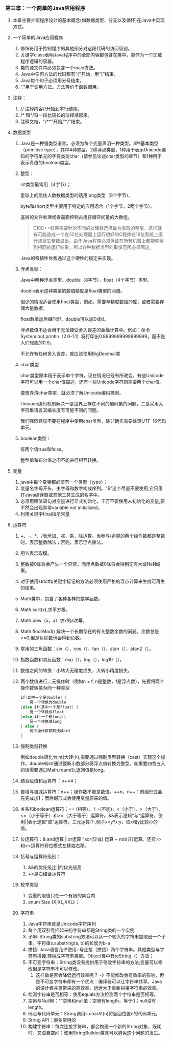 ### 第三章：一个简单的Java应用程序

1. 本章主要介绍程序设计的基本概念(如数据类型、分支以及循环)在Java中实现方式。

2. 一个简单的Java应用程序

   1. 修饰符用于控制程序的其他部分对这段代码的访问级别。
   2. 关键字class表明Java程序中的全部内容都包含在类中。类作为一个加载程序逻辑的容器。
   3. 类的源文件中必须包含一个main方法。
   4. Java中任何方法的代码都有“{”开始，用“}”结束。
   5. Java每个句子必须用分号结束。
   6. “.”用于调用方法。方法等价于函数调用。

3. 注释：

   1. // 注释内容//开始到本行结尾。
   2. /* 和*/将一段比较长的注释括起来。
   3. 注释文档，"/**"开始,"\*/"结束。

4. 数据类型

   1. Java是一种强类型语言。必须为每个变量声明一种类型。8种基本类型（primitive type），其中4种整型，2种浮点类型，1种用于表示Unicode编码的字符单元的字符类型char（请参见论述char类型的章节）和1种用于表示真值的boolean类型。

   2. 整型：

      int类型最常用（4字节）；

      星球上的居住人数数据类型的话用long类型（8个字节）。

      byte和short类型主要用于特定的应用场合（1个字节，2两个字节）。

      底层的文件处理或者需要控制占用存储空间量的大数组。
      
      
      
      > C和C++程序需要针对不同的处理器选择最为高效的整型，这样就有可能造成一个在32位处理器上运行很好的C程序在16位系统上运行却发生整数溢出。由于Java程序必须保证在所有机器上都能够得到相同的运行结果，所以各种数据类型的取值范围必须固定。
      
      Java的移植性优秀通过这个硬性的规定来实现。
      
   3. 浮点类型：

      Java中两种浮点类型。double（8字节），float（4个字节）类型。

      double表示这种类型的数值精度是float类型的两倍。

      很少的情况适合使用float类型，例如，需要单精度数据的库，或者需要存储大量数据。

      float数值加后缀F或f，double可以加D或d。

      浮点数值不适合用于无法接受舍入误差的金融计算中。例如：命令System.out.println（2.0-1.1）将打印出0.8999999999999999，而不是人们想象的0.9。

      不允许有任何舍入误差，就应该使用BigDecimal类

   4. char类型

      char类型原本用于表示单个字符，现在情况已经有所改变，有些Unicode字符可以用一个char值描述，还有一些Unicode字符则需要两个char值。

      要想弄清char类型，就必须了解Unicode编码机制。

      Unicode编码机制解决一是世界上存在不同的编码集的问题，二是采用大字符集语言其编长度有可能不同的问题。

      我们强烈建议不要在程序中使用char类型，除非确实需要处理UTF-16代码单元。

   5. boolean类型：

      有两个值true和false。

      整型值和布尔值之间不能进行相互转换。

5. 变量

   1. java中每个变量都必须有一个类型（type）；
   2. 变量名字母开头，由字母和数字构成序列。“$”这个尽量不要使用,它只用在Java编译器或其他工具生成的名字中。
   3. 必须用赋值语句对变量进行显式初始化，千万不要使用未初始化的变量,要不然会出现异常variable not initialized。
   4. 利用关键字final指示常量

6. 运算符

   1. +、-、*、/表示加、减、乘、除运算。当参与/运算的两个操作数都是整数时，表示整数除法；否则，表示浮点除法。

   2. 用%表示取模。

   3. 整数被0除将会产生一个异常，而浮点数被0除将会得到无穷大或NaN结果。

   4. 对于使用strictfp关键字标记的方法必须使用严格的浮点计算来生成可再生的结果。

   5. Math类中，包含了各种各样的数学函数。

   6. Math.sqrt(x),求平方根。

   7. Math.pow（x，a）求x的a次幂。

   8. Math.floorMod() 解决一个长期存在的有关整数余数的问题。余数总是>=0,但是负除数也会得到负数。

   9. 常用的三角函数：sin（），cos（），tan（），atan（），atan2（）。

   10. 指数函数和其反函数：exp（），log（），log10（）。

   11. 数值之间的转换：小转大无精度损失，大转小精度损失。

   12. 两个数值进行二元操作时（例如n + f, n是整数，f是浮点数），先要将两个操作数转换为同一种类型

       ```java
       if(其中一个是double) {
           另一个转换为double
       }else if(其中一个是float) {
           另一个转换成float
       }else if(一个是long){
           另一个转换成long
       } else {
           两个操作数都转换成int
       }
       ```

   13. 强制类型转换

       例如double转化为int(大转小),需要通过强制类型转换（cast）实现这个操作。double转int通过截断小数部分将浮点值转换为整型。如果要四舍五入的话需要通过Math.round(),返回值是long。

   14. 结合赋值和运算符 ：x+=4；

   15. 自增与自减运算符：n++；操作数不能是数值。++n，n++：前缀形式会先完成加1；而后缀形式会使用变量原来的值。

   16. 关系和boolean运算符：== (相等)，！=(不能)，<（小于）、>（大于）、<=（小于等于）和>=（大于等于）运算符。&&表示逻辑“与”运算符，使用||表示逻辑“或”运算符。三元运算:?:,例子x<y?x:y，取x和y比较小的值。
   
   17. 位运算符：& and运算 | or运算  ^xor(异或) 运算 ~ not(非)运算。还有>>和<<运算符将位模式左移或右移。
   
   18. 括号与运算符级别：
   
       1. &&的优先级比||的优先级高
       2. +=是右结合运算符
   
   19. 枚举类型
   
       1. 变量的取值只在一个有限的集合内
       2. enum Size {X,XL,XXL}；
   
   20. 字符串
   
       1. Java字符串就是Unicode字符序列
       2. 每个用双引号括起来的字符串都是String类的一个实例
       3. 子串:  String类的substring方法可以从一个较大的字符串提取出一个子串。字符串s.substring(a, b)的长度为b-a
       4. 拼接: Java语言允许使用+号连接（拼接）两个字符串。其他类型与字符串拼接,转换成字符串类型。Object类中有toString（）方法；
       5. 不可变字符串：String类没有提供用于修改字符串的方法;变量可以修改但是字符串不可以修改。
          1. 这样做是否会降低运行效率呢？ -》不能修改会有效率的影响，但是不可变字符串却有一个优点：编译器可以让字符串共享。Java的设计者共享带来的高效率，远远大于重新拼接字符串的效率。
       6. 检测字符串是否相等：使用equals方法检测两个字符串是否相等。
       7. 空串与Null串：“”空串和null值；空串有length，等于0；null没有length。
       8. 码点与代码单元：String调用s.charAt(n)将返回位置n的代码单元。
       9. String API：很多常用的
       10. 构建字符串：每次连接字符串，都会构建一个新的String对象，既耗时，又浪费空间；使用StringBuilder类就可以避免这个问题的发生。
